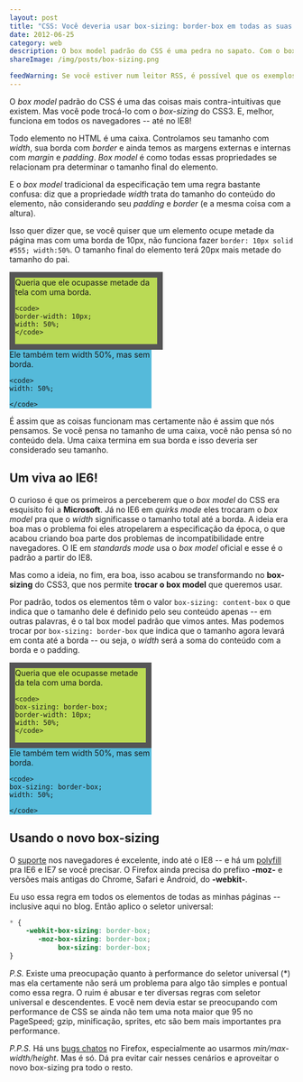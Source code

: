 ```yaml
---
layout: post
title: "CSS: Você deveria usar box-sizing: border-box em todas as suas páginas"
date: 2012-06-25
category: web
description: O box model padrão do CSS é uma pedra no sapato. Com o box-sizing, você troca para um esquema mais fácil. Confira!
shareImage: /img/posts/box-sizing.png

feedWarning: Se você estiver num leitor RSS, é possível que os exemplos não funcionem adequadamente por causa do CSS. Recomendo ver o <a href="http://sergiolopes.org/css-box-sizing-border-box/">artigo original</a> no site. (é otimizado pra mobile também)
---
```


<style>
div code {
	white-space: pre;
}
</style>

O *box model* padrão do CSS é uma das coisas mais contra-intuitivas que existem. Mas você pode trocá-lo com o *box-sizing* do CSS3. E, melhor, funciona em todos os navegadores -- até no IE8!

Todo elemento no HTML é uma caixa. Controlamos seu tamanho com *width*, sua borda com *border* e ainda temos as margens externas e internas com *margin* e *padding*. *Box model* é como todas essas propriedades se relacionam pra determinar o tamanho final do elemento.

E o *box model* tradicional da especificação tem uma regra bastante confusa: diz que a propriedade *width* trata do tamanho do conteúdo do elemento, não considerando seu *padding* e *border* (e a mesma coisa com a altura).

Isso quer dizer que, se você quiser que um elemento ocupe metade da página mas com uma borda de 10px, não funciona fazer `border: 10px solid #555; width:50%`. O tamanho final do elemento terá 20px mais metade do tamanho do pai.

<div style="background: #bada55; border: 10px solid #555; width: 50%; box-sizing: content-box; -moz-box-sizing: content-box;-webkit-box-sizing: content-box;">
	Queria que ele ocupasse metade da tela com uma borda.

	<code>
	border-width: 10px;
	width: 50%;
	</code>
</div>

<div  style="background: #55bada; width: 50%; box-sizing: content-box; -moz-box-sizing: content-box;-webkit-box-sizing: content-box;">
	Ele também tem width 50%, mas sem borda.

	<code>
	width: 50%;

	</code>
</div>

É assim que as coisas funcionam mas certamente não é assim que nós pensamos. Se você pensa no tamanho de uma caixa, você não pensa só no conteúdo dela. Uma caixa termina em sua borda e isso deveria ser considerado seu tamanho.

Um viva ao IE6!
---------------

O curioso é que os primeiros a perceberem que o *box model* do CSS era esquisito foi a **Microsoft**. Já no IE6 em *quirks mode* eles trocaram o *box model* pra que o *width* significasse o tamanho total até a borda. A ideia era boa mas o problema foi eles atropelarem a especificação da época, o que acabou criando boa parte dos problemas de incompatibilidade entre navegadores. O IE em *standards mode* usa o *box model* oficial e esse é o padrão a partir do IE8.

Mas como a ideia, no fim, era boa, isso acabou se transformando no **box-sizing** do CSS3, que nos permite **trocar o box model** que queremos usar.

Por padrão, todos os elementos têm o valor `box-sizing: content-box` o que indica que o tamanho dele é definido pelo seu conteúdo apenas -- em outras palavras, é o tal box model padrão que vimos antes. Mas podemos trocar por `box-sizing: border-box` que indica que o tamanho agora levará em conta até a borda -- ou seja, o *width* será a soma do conteúdo com a borda e o padding.

<div style="background: #bada55; border: 10px solid #555; width: 50%; box-sizing: border-box; -moz-box-sizing: border-box;-webkit-box-sizing: border-box;">
	Queria que ele ocupasse metade da tela com uma borda.

	<code>
	box-sizing: border-box;
	border-width: 10px;
	width: 50%;
	</code>
</div>

<div  style="background: #55bada; width: 50%; box-sizing: border-box; -moz-box-sizing: border-box;-webkit-box-sizing: border-box;">
	Ele também tem width 50%, mas sem borda.

	<code>
	box-sizing: border-box;
	width: 50%;

	</code>
</div>

Usando o novo box-sizing
------------------------

O [suporte](http://caniuse.com/css3-boxsizing "Can I use box-sizing?") nos navegadores é excelente, indo até o IE8 -- e há um [polyfill](https://github.com/Schepp/box-sizing-polyfill) pra IE6 e IE7 se você precisar. O Firefox ainda precisa do prefixo **-moz-** e versões mais antigas do Chrome, Safari e Android, do **-webkit-**.

Eu uso essa regra em todos os elementos de todas as minhas páginas -- inclusive aqui no blog. Então aplico o seletor universal:

```css 
* {
	-webkit-box-sizing: border-box;
	   -moz-box-sizing: border-box;
	        box-sizing: border-box;
}
```

*P.S.* Existe uma preocupação quanto à performance do seletor universal (*) mas ela certamente não será um problema para algo tão simples e pontual como essa regra. O ruim é abusar e ter diversas regras com seletor universal e descendentes. E você nem devia estar se preocupando com performance de CSS se ainda não tem uma nota maior que 95 no PageSpeed; gzip, minificação, sprites, etc são bem mais importantes pra performance.

*P.P.S.* Há uns [bugs chatos](https://developer.mozilla.org/En/CSS/Box-sizing#Notes) no Firefox, especialmente ao usarmos *min/max-width/height*. Mas é só. Dá pra evitar cair nesses cenários e aproveitar o novo box-sizing pra todo o resto.
